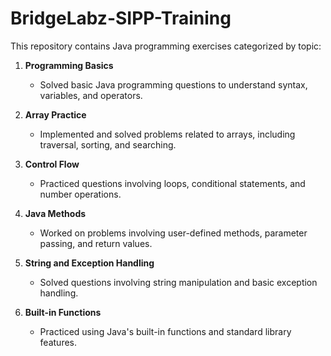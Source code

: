 # BridgeLabz-SIPP-Training

This repository contains Java programming exercises categorized by topic:

1. **Programming Basics**  
   - Solved basic Java programming questions to understand syntax, variables, and operators.

2. **Array Practice**  
   - Implemented and solved problems related to arrays, including traversal, sorting, and searching.

3. **Control Flow**  
   - Practiced questions involving loops, conditional statements, and number operations.

4. **Java Methods**  
   - Worked on problems involving user-defined methods, parameter passing, and return values.

5. **String and Exception Handling**  
   - Solved questions involving string manipulation and basic exception handling.

6. **Built-in Functions**  
   - Practiced using Java's built-in functions and standard library features.
